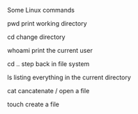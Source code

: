 Some Linux commands

pwd print working directory

cd change directory

whoami print the current user

cd .. step back in file system

ls listing everything in the current directory

cat cancatenate / open a file

touch create a file
